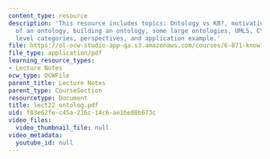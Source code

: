 ```yaml
---
content_type: resource
description: 'This resource includes topics: Ontology vs KB?, motivations, aspects
  of an ontology, building an ontology, some large ontologies, UMLS, CYC, CYC top
  level categories, perspectives, and application example.'
file: https://ol-ocw-studio-app-qa.s3.amazonaws.com/courses/6-871-knowledge-based-applications-systems-spring-2005/f03e62fec45a216c14c6ae1be88b673c_lect22_ontolog.pdf
file_type: application/pdf
learning_resource_types:
- Lecture Notes
ocw_type: OCWFile
parent_title: Lecture Notes
parent_type: CourseSection
resourcetype: Document
title: lect22_ontolog.pdf
uid: f03e62fe-c45a-216c-14c6-ae1be88b673c
video_files:
  video_thumbnail_file: null
video_metadata:
  youtube_id: null
---
```

